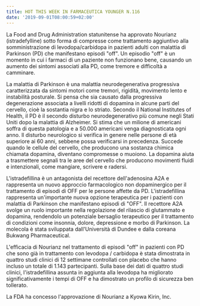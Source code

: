 ```yaml
---
title: HOT THIS WEEK IN FARMACEUTICA YOUNGER N.116
date: '2019-09-01T08:00:59+02:00'
---
```

La Food and Drug Administration statunitense ha approvato Nourianz (istradefylline) sotto forma di compresse come trattamento aggiuntivo alla somministrazione di levodopa/carbidopa in pazienti adulti con malattia di Parkinson (PD) che manifestano episodi "off". Un episodio "off" è un momento in cui i farmaci di un paziente non funzionano bene, causando un aumento dei sintomi associati alla PD, come tremore e difficoltà a camminare.

La malattia di Parkinson è una malattia neurodegenerativa progressiva caratterizzata da sintomi motori come tremori, rigidità, movimento lento e instabilità posturale. Si pensa che sia causato dalla progressiva degenerazione associata a livelli ridotti di dopamina in alcune parti del cervello, cioè la sostantia nigra e lo striato. Secondo il National Institutes of Health, il PD è il secondo disturbo neurodegenerativo più comune negli Stati Uniti dopo la malattia di Alzheimer. Si stima che un milione di americani soffra di questa patologia e a 50.000 americani venga diagnosticata ogni anno. Il disturbo neurologico si verifica in genere nelle persone di età superiore ai 60 anni, sebbene possa verificarsi in precedenza. Succede quando le cellule del cervello, che producono una sostanza chimica chiamata dopamina, diventano compromesse o muoiono. La dopamina aiuta a trasmettere segnali tra le aree del cervello che producono movimenti fluidi e intenzionali, come mangiare, scrivere e radersi. 

L'istradefillina è un antagonista del recettore dell'adenosina A2A e rappresenta un nuovo approccio farmacologico non dopaminergico per il trattamento di episodi di OFF per le persone affette da PD.  L'istradefillina rappresenta un'importante nuova opzione terapeutica per i pazienti con malattia di Parkinson che manifestano episodi di "OFF". Il recettore A2A svolge un ruolo importante nella regolazione del rilascio di glutammato e dopamina, rendendolo un potenziale bersaglio terapeutico per il trattamento di condizioni come insonnia, dolore, depressione e morbo di Parkinson. La molecola è stata sviluppata dall'Università di Dundee e dalla coreana Bukwang Pharmaceutical.

L'efficacia di Nourianz nel trattamento di episodi "off" in pazienti con PD che sono già in trattamento con levodopa / carbidopa è stata dimostrata in quattro studi clinici di 12 settimane controllati con placebo che hanno incluso un totale di 1.143 partecipanti. Sulla base dei dati di quattro studi clinici, l'istradefillina assunta in aggiunta alla levodopa ha migliorato significativamente i tempi di OFF e ha dimostrato un profilo di sicurezza ben tollerato.

La FDA ha concesso l'approvazione di Nourianz a Kyowa Kirin, Inc.
